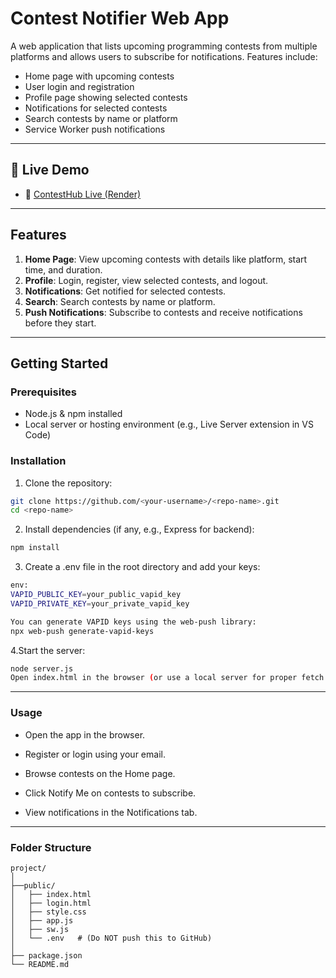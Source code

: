 # Contest Notifier Web App

A web application that lists upcoming programming contests from multiple platforms and allows users to subscribe for notifications. Features include:

- Home page with upcoming contests
- User login and registration
- Profile page showing selected contests
- Notifications for selected contests
- Search contests by name or platform
- Service Worker push notifications

---
## 🚀 Live Demo  
 - 🔗 [ContestHub Live (Render)](https://contesthub-h4i5.onrender.com)
---

## Features

1. **Home Page**: View upcoming contests with details like platform, start time, and duration.  
2. **Profile**: Login, register, view selected contests, and logout.  
3. **Notifications**: Get notified for selected contests.  
4. **Search**: Search contests by name or platform.  
5. **Push Notifications**: Subscribe to contests and receive notifications before they start.

---

## Getting Started

### Prerequisites

- Node.js & npm installed
- Local server or hosting environment (e.g., Live Server extension in VS Code)

### Installation

1. Clone the repository:

```bash
git clone https://github.com/<your-username>/<repo-name>.git
cd <repo-name>
```

2. Install dependencies (if any, e.g., Express for backend):
```bash 
npm install
```

3. Create a .env file in the root directory and add your keys:
```bash 
env:
VAPID_PUBLIC_KEY=your_public_vapid_key
VAPID_PRIVATE_KEY=your_private_vapid_key

You can generate VAPID keys using the web-push library:
npx web-push generate-vapid-keys
```
4.Start the server:
```bash 
node server.js
Open index.html in the browser (or use a local server for proper fetch requests).
```
---

### Usage
- Open the app in the browser.

- Register or login using your email.

- Browse contests on the Home page.

- Click Notify Me on contests to subscribe.

- View notifications in the Notifications tab.

---

### Folder Structure
```
project/
│
├──public/
│   ├── index.html
│   ├── login.html
│   ├── style.css
│   ├── app.js
│   ├── sw.js
│   └── .env   # (Do NOT push this to GitHub)
│
├── package.json
└── README.md
